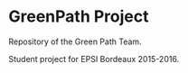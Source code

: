 # GreenPath Project

Repository of the Green Path Team.

Student project for EPSI Bordeaux 2015-2016.

